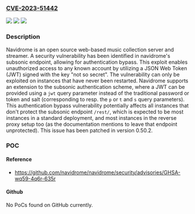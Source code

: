 ### [CVE-2023-51442](https://cve.mitre.org/cgi-bin/cvename.cgi?name=CVE-2023-51442)
![](https://img.shields.io/static/v1?label=Product&message=navidrome&color=blue)
![](https://img.shields.io/static/v1?label=Version&message=%3D%20%3C%3D%200.50.1%20&color=brighgreen)
![](https://img.shields.io/static/v1?label=Vulnerability&message=CWE-287%3A%20Improper%20Authentication&color=brighgreen)

### Description

Navidrome is an open source web-based music collection server and streamer. A security vulnerability has been identified in navidrome's subsonic endpoint, allowing for authentication bypass. This exploit enables unauthorized access to any known account by utilizing a JSON Web Token (JWT) signed with the key "not so secret". The vulnerability can only be exploited on instances that have never been restarted. Navidrome supports an extension to the subsonic authentication scheme, where a JWT can be provided using a `jwt` query parameter instead of the traditional password or token and salt (corresponding to resp. the `p` or `t` and `s` query parameters). This authentication bypass vulnerability potentially affects all instances that don't protect the subsonic endpoint `/rest/`, which is expected to be most instances in a standard deployment, and most instances in the reverse proxy setup too (as the documentation mentions to leave that endpoint unprotected). This issue has been patched in version 0.50.2.

### POC

#### Reference
- https://github.com/navidrome/navidrome/security/advisories/GHSA-wq59-4q6r-635r

#### Github
No PoCs found on GitHub currently.

